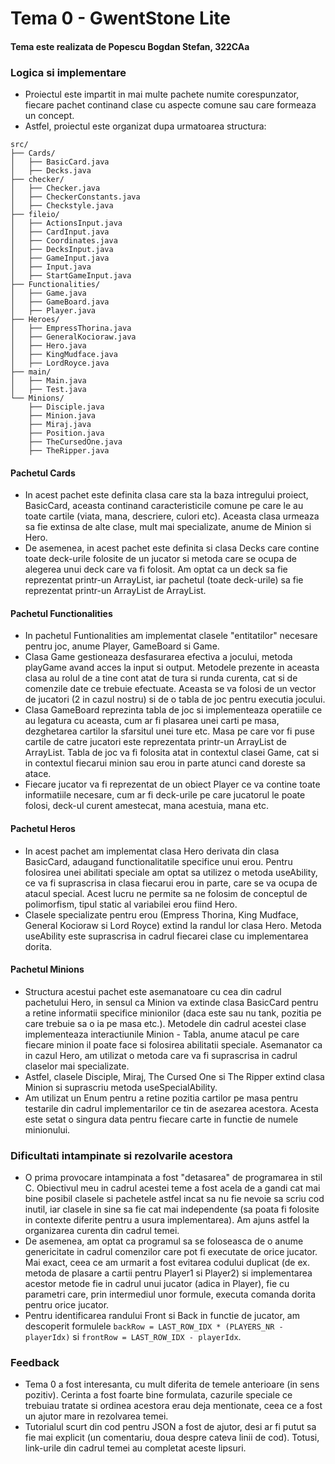 # Tema 0 - GwentStone Lite

####  Tema este realizata de Popescu Bogdan Stefan, 322CAa

### Logica si implementare
* Proiectul este impartit in mai multe pachete numite corespunzator, fiecare
pachet continand clase cu aspecte comune sau care formeaza un concept.
* Astfel, proiectul este organizat dupa urmatoarea structura:
```
src/
├── Cards/
│   ├── BasicCard.java
│   ├── Decks.java
├── checker/
│   ├── Checker.java
│   ├── CheckerConstants.java
│   ├── Checkstyle.java
├── fileio/
│   ├── ActionsInput.java
│   ├── CardInput.java
│   ├── Coordinates.java
│   ├── DecksInput.java
│   ├── GameInput.java
│   ├── Input.java
│   ├── StartGameInput.java
├── Functionalities/
│   ├── Game.java
│   ├── GameBoard.java
│   ├── Player.java
├── Heroes/
│   ├── EmpressThorina.java
│   ├── GeneralKocioraw.java
│   ├── Hero.java
│   ├── KingMudface.java
│   ├── LordRoyce.java
├── main/
│   ├── Main.java
│   ├── Test.java
└── Minions/
    ├── Disciple.java
    ├── Minion.java
    ├── Miraj.java
    ├── Position.java
    ├── TheCursedOne.java
    ├── TheRipper.java

```
#### Pachetul Cards
* In acest pachet este definita clasa care sta la baza intregului proiect,
BasicCard, aceasta continand caracteristicile comune pe care le au toate cartile
(viata, mana, descriere, culori etc). Aceasta clasa urmeaza sa fie extinsa de
alte clase, mult mai specializate, anume de Minion si Hero.
* De asemenea, in acest pachet este definita si clasa Decks care contine toate
deck-urile folosite de un jucator si metoda care se ocupa de alegerea unui deck
care va fi folosit. Am optat ca un deck sa fie reprezentat printr-un ArrayList,
iar pachetul (toate deck-urile) sa fie reprezentat printr-un ArrayList de
ArrayList.

#### Pachetul Functionalities
* In pachetul Funtionalities am implementat clasele "entitatilor" necesare
pentru joc, anume Player, GameBoard si Game.
* Clasa Game gestioneaza desfasurarea efectiva a jocului, metoda playGame avand
acces la input si output. Metodele prezente in aceasta clasa au rolul de a tine
cont atat de tura si runda curenta, cat si de comenzile date ce trebuie
efectuate. Aceasta se va folosi de un vector de jucatori (2 in cazul nostru) si
de o tabla de joc pentru executia jocului.
* Clasa GameBoard reprezinta tabla de joc si implementeaza operatiile ce au
legatura cu aceasta, cum ar fi plasarea unei carti pe masa, dezghetarea cartilor
la sfarsitul unei ture etc. Masa pe care vor fi puse cartile de catre jucatori
este reprezentata printr-un ArrayList de ArrayList. Tabla de joc va fi folosita
atat in contextul clasei Game, cat si in contextul fiecarui minion sau erou in
parte atunci cand doreste sa atace.
* Fiecare jucator va fi reprezentat de un obiect Player ce va contine toate
informatiile necesare, cum ar fi deck-urile pe care jucatorul le poate folosi,
deck-ul curent amestecat, mana acestuia, mana etc.

#### Pachetul Heros
* In acest pachet am implementat clasa Hero derivata din clasa BasicCard,
adaugand functionalitatile specifice unui erou. Pentru folosirea unei abilitati
speciale am optat sa utilizez o metoda useAbility, ce va fi suprascrisa in clasa
fiecarui erou in parte, care se va ocupa de atacul special. Acest lucru ne
permite sa ne folosim de conceptul de polimorfism, tipul static al variabilei
erou fiind Hero.
* Clasele specializate pentru erou (Empress Thorina, King Mudface, General
Kocioraw si Lord Royce) extind la randul lor clasa Hero. Metoda useAbility este
suprascrisa in cadrul fiecarei clase cu implementarea dorita.

#### Pachetul Minions
* Structura acestui pachet este asemanatoare cu cea din cadrul pachetului Hero,
in sensul ca Minion va extinde clasa BasicCard pentru a retine informatii
specifice minionilor (daca este sau nu tank, pozitia pe care trebuie sa o ia pe
masa etc.). Metodele din cadrul acestei clase implementeaza interactiunile
Minion - Tabla, anume atacul pe care fiecare minion il poate face si folosirea
abilitatii speciale. Asemanator ca in cazul Hero, am utilizat o metoda care va
fi suprascrisa in cadrul claselor mai specializate.
* Astfel, clasele Disciple, Miraj, The Cursed One si The Ripper extind clasa
Minion si suprascriu metoda useSpecialAbility.
* Am utilizat un Enum pentru a retine pozitia cartilor pe masa pentru testarile
din cadrul implementarilor ce tin de asezarea acestora. Acesta este setat o 
singura data pentru fiecare carte in functie de numele minionului.

### Dificultati intampinate si rezolvarile acestora
* O prima provocare intampinata a fost "detasarea" de programarea in stil C. 
Obiectivul meu in cadrul acestei teme a fost acela de a gandi cat mai bine
posibil clasele si pachetele astfel incat sa nu fie nevoie sa scriu cod inutil,
iar clasele in sine sa fie cat mai independente (sa poata fi folosite in
contexte diferite pentru a usura implementarea). Am ajuns astfel la organizarea
curenta din cadrul temei.
* De asemenea, am optat ca programul sa se foloseasca de o anume genericitate in
cadrul comenzilor care pot fi executate de orice jucator. Mai exact, ceea ce am
urmarit a fost evitarea codului duplicat (de ex. metoda de plasare a cartii
pentru Player1 si Player2) si implementarea acestor metode fie in cadrul unui
jucator (adica in Player), fie cu parametri care, prin intermediul unor formule,
executa comanda dorita pentru orice jucator.
* Pentru identificarea randului Front si Back in functie de jucator, am
descoperit formulele `backRow = LAST_ROW_IDX * (PLAYERS_NR - playerIdx)` si
`frontRow = LAST_ROW_IDX - playerIdx`.

### Feedback
* Tema 0 a fost interesanta, cu mult diferita de temele anterioare (in sens
pozitiv). Cerinta a fost foarte bine formulata, cazurile speciale ce trebuiau
tratate si ordinea acestora erau deja mentionate, ceea ce a fost un ajutor mare
in rezolvarea temei.
* Tutorialul scurt din cod pentru JSON a fost de ajutor, desi ar fi putut sa fie
mai explicit (un comentariu, doua despre cateva linii de cod). Totusi,
link-urile din cadrul temei au completat aceste lipsuri.
